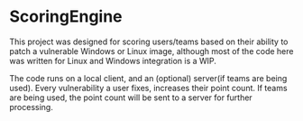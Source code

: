 # ScoringEngine

This project was designed for scoring users/teams based on their ability to patch a vulnerable Windows or Linux image,
although most of the code here was written for Linux and Windows integration is a WIP.

The code runs on a local client, and an (optional) server(if teams are being used).
Every vulnerability a user fixes, increases their point count.
If teams are being used, the point count will be sent to a server for further processing.
